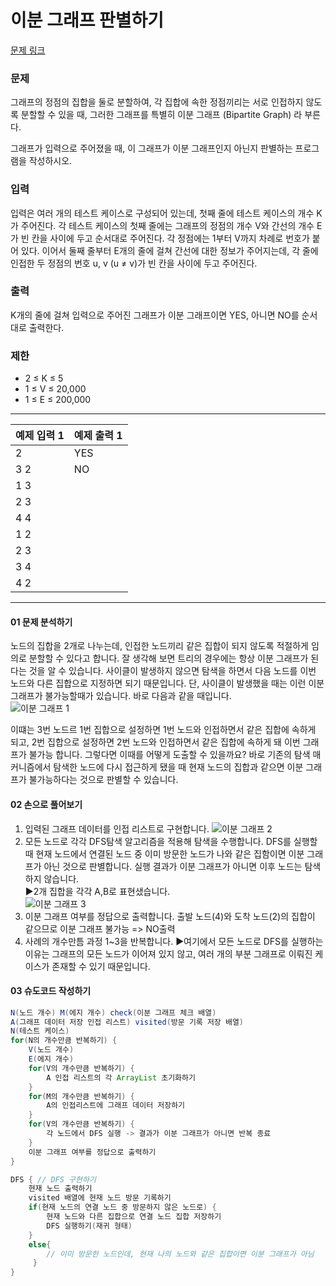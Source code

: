 # 이분 그래프 판별하기

[문제 링크](https://www.acmicpc.net/problem/1707)

### 문제
그래프의 정점의 집합을 둘로 분할하여, 각 집합에 속한 정점끼리는 서로 인접하지 않도록 분할할 수 있을 때, 그러한 그래프를 특별히 이분 그래프 (Bipartite Graph) 라 부른다.

그래프가 입력으로 주어졌을 때, 이 그래프가 이분 그래프인지 아닌지 판별하는 프로그램을 작성하시오.

### 입력
입력은 여러 개의 테스트 케이스로 구성되어 있는데, 첫째 줄에 테스트 케이스의 개수 K가 주어진다. 각 테스트 케이스의 첫째 줄에는 그래프의 정점의 개수 V와 간선의 개수 E가 빈 칸을 사이에 두고 순서대로 주어진다. 각 정점에는 1부터 V까지 차례로 번호가 붙어 있다. 이어서 둘째 줄부터 E개의 줄에 걸쳐 간선에 대한 정보가 주어지는데, 각 줄에 인접한 두 정점의 번호 u, v (u ≠ v)가 빈 칸을 사이에 두고 주어진다.

### 출력
K개의 줄에 걸쳐 입력으로 주어진 그래프가 이분 그래프이면 YES, 아니면 NO를 순서대로 출력한다.

### 제한
- 2 ≤ K ≤ 5
- 1 ≤ V ≤ 20,000
- 1 ≤ E ≤ 200,000

***

<table class="table">
        <thead><tr>
<th>예제 입력 1</th>
<th>예제 출력 1</th>
</tr>
</thead>
        <tbody><tr>
<td>2     </td>
<td>YES     </td>
</tr>
<tr>
<td>3 2     </td>
<td>NO     </td>
</tr>
<tr>
<td>1 3     </td>
</tr>
<tr>
<td>2 3     </td>
</tr>
<tr>
<td>4 4     </td>
</tr>
<tr>
<td>1 2    </td>
</tr>
<tr>
<td>2 3     </td>
</tr>
<tr>
<td>3 4    </td>
</tr>
<tr>
<td>4 2     </td>
</tr>
</tbody>
      </table>

___

#### 01 문제 분석하기
노드의 집합을 2개로 나누는데, 인접한 노드끼리 같은 집합이 되지 않도록 
적절하게 임의로 분할할 수 있다고 합니다. 잘 생각해 보면 트리의 경우에는 항상
이분 그래프가 된다는 것을 알 수 있습니다. 사이클이 발생하지 않으면 탐색을 
하면서 다음 노드를 이번 노드와 다른 집합으로 지정하면 되기 때문입니다. 
단, 사이클이 발생했을 때는 이런 이분 그래프가 불가능할때가 있습니다. 
바로 다음과 같을 때입니다.  
![이분 그래프 1](https://github.com/leesulgi66/Algorithm/assets/107823688/6e79ba08-9919-421b-bf94-8d0a869ee5b7)

이떄는 3번 노드르 1번 집합으로 설정하면 1번 노드와 인접하면서 같은 집합에 
속하게 되고, 2번 집합으로 설정하면 2번 노드와 인접하면서 같은 집합에 속하게 돼 
이번 그래프가 불가능 합니다. 그렇다면 이때를 어떻게 도출할 수 있을까요? 
바로 기존의 탐색 매커니즘에서 탐색한 노드에 다시 접근하게 됐을 때 현재 
노드의 집합과 같으면 이분 그래프가 불가능하다는 것으로 판별할 수 있습니다.


#### 02 손으로 풀어보기

1. 입력된 그래프 데이터를 인접 리스트로 구현합니다.
   ![이분 그래프 2](https://github.com/leesulgi66/Algorithm/assets/107823688/7193b89b-0a24-498b-b0ae-7a9138e9a035)
2. 모든 노드로 각각 DFS탐색 알고리즘을 적용해 탐색을 수행합니다. DFS를 실행할 때 
현재 노드에서 연결된 노드 중 이미 방문한 노드가 나와 같은 집함이면 이분 그래프가 
아닌 것으로 판별합니다. 실행 결과가 이분 그래프가 아니면 이후 노드는 
탐색하지 않습니다.  
▶2개 집합을 각각 A,B로 표현샜습니다.  
   ![이분 그래프 3](https://github.com/leesulgi66/Algorithm/assets/107823688/c440fe15-5ded-4383-ba11-551ce23f7e77)  
3. 이분 그래프 여부를 정답으로 출력합니다.
출발 노드(4)와 도착 노드(2)의 집합이 같으므로 이분 그래프 불가능 => NO출력
4. 사례의 개수만틈 과정 1~3을 반복합니다.
▶여기에서 모든 노드로 DFS를 실행하는 이유는 그래프의 모든 노드가 이어져 있지 않고, 
여러 개의 부분 그래프로 이뤄진 케이스가 존재할 수 있기 때문입니다.


#### 03 슈도코드 작성하기
```java
N(노드 개수) M(에지 개수) check(이분 그래프 체크 배열)
A(그래프 데이터 저장 인접 리스트) visited(방문 기록 저장 배열)
N(테스트 케이스)
for(N의 개수만큼 반복하기) {
    V(노드 개수)
    E(에지 개수)
    for(V의 개수만큼 반복하기) {
        A 인접 리스트의 각 ArrayList 초기화하기
    }
    for(M의 개수만큼 반복하기) {
        A의 인접리스트에 그래프 데이터 저장하기    
    }
    for(V의 개수만큼 반복하기) {
        각 노드에서 DFS 실행 -> 결과가 이분 그래프가 아니면 반복 종료
    }
    이분 그래프 여부를 정답으로 출력하기
}

DFS { // DFS 구현하기
    현재 노드 출력하기
    visited 배열에 현재 노드 방문 기록하기
    if(현재 노드의 연결 노드 중 방문하지 않은 노드로) {
        현재 노드와 다른 집합으로 연결 노드 집합 저장하기
        DFS 실행하기(재귀 형태)
    }
    else{
        // 이미 방문한 노드인데, 현재 나의 노드와 같은 집합이면 이분 그래프가 아님
     }
}

```
